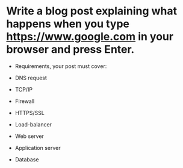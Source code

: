 
# Write a blog post explaining what happens when you type https://www.google.com in your browser and press Enter.

- Requirements, your post must cover:

- DNS request
- TCP/IP
- Firewall
- HTTPS/SSL
- Load-balancer
- Web server
- Application server
- Database
